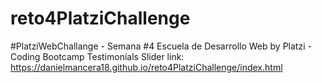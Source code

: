 # reto4PlatziChallenge
#PlatziWebChallange - Semana #4 Escuela de Desarrollo Web by Platzi - Coding Bootcamp Testimonials Slider
link: https://danielmancera18.github.io/reto4PlatziChallenge/index.html
